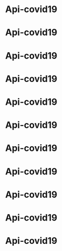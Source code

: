 # Api-covid19
# Api-covid19
# Api-covid19
# Api-covid19
# Api-covid19
# Api-covid19
# Api-covid19
# Api-covid19
# Api-covid19
# Api-covid19
# Api-covid19
